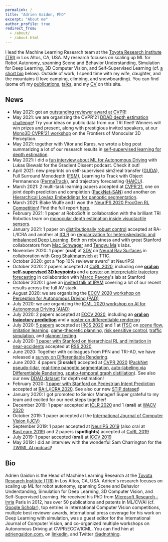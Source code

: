 ```yaml
---
permalink: /
title: "Adrien Gaidon, PhD"
excerpt: "About me"
author_profile: true
redirect_from:
  - /about/
  - /about.html
---
```


I lead the Machine Learning Research team at the [Toyota Research Institute (TRI)](https://www.tri.global/) in Los Altos, CA, USA. My research focuses on scaling up ML for Robot Autonomy, spanning Scene and Behavior Understanding, Simulation for Deep Learning, 3D Computer Vision, and Self-Supervised Learning (cf. [a short bio](#bio) below). Outside of work, I spend time with my wife, daughter, and the mountains (I love camping, climbing, and snowboarding). You can find (some of) my [publications](/publications/), [talks](/talks/), and my [CV](/cv/) on this site.

## News

- May 2021: got an [outstanding reviewer award at CVPR](http://cvpr2021.thecvf.com/node/184)!
- May 2021: we are organizing the CVPR'21 [DDAD depth estimation challenge](https://eval.ai/web/challenges/challenge-page/902/overview)! Try your ideas on public data from our TRI fleet! Winners will win prizes and present, along with prestigious invited speakers, at our [Mono3D CVPR'21 workshop](https://sites.google.com/view/mono3d-workshop/) on the Frontiers of Monocular 3D Perception.
- May 2021: together with Vitor and Rares, we wrote a blog post summarizing a lot of our research results in [self-supervised learning for depth estimation](https://medium.com/toyotaresearch/self-supervised-learning-in-depth-part-1-of-2-74825baaaa04).
- May 2021: I did a [fun interview about ML for Autonomous Driving](https://wandb.ai/wandb_fc/gradient-dissent/reports/TRI-s-Adrien-Gaidon-on-advancing-ML-research-in-autonomous-vehicles--Vmlldzo2MzEzMTE) with Lukas Biewald for the Gradient Dissent podcast. Check it out!
- April 2021: new preprints on self-supervised sim2real transfer ([GUDA](https://arxiv.org/abs/2103.16694)), Full Surround Monodepth ([FSM](https://arxiv.org/abs/2104.00152)), Learning to Track with Object Permanence ([PermaTrack](https://arxiv.org/abs/2103.14258)), and trajectory forecasting ([HAICU](https://arxiv.org/abs/2104.12446)).
- March 2021: 2 multi-task learning papers accepted at [CVPR'21](http://cvpr2021.thecvf.com/), one on joint depth prediction and completion ([PackNet-SAN](https://arxiv.org/abs/2103.16690)) and another on [Hierarchical Lovász Embeddings for panoptic segmentation](https://arxiv.org/abs/2106.04555).
- March 2021: Blake Wulfe and I won the [NeurIPS 2020 ProcGen RL Competition](https://www.aicrowd.com/challenges/neurips-2020-procgen-competition)! Find the full report [here](https://arxiv.org/abs/2103.15332).
- February 2021: 1 paper at RoboSoft in collaboration with the brilliant TRI Robotics team on [monocular depth estimation inside visuotactile sensors](/publication/2021-01-22-Monocular-Depth-SoftBubble).
- January 2021: 1 paper on [distributionally robust control](/publication/2021-01-30-RAT-iLQR) accepted at RA-L/ICRA and another at [ICLR](https://iclr.cc/) on [regularization for heteroskedastic and imbalanced Deep Learning](/publication/2021-01-12-Heteroskedastic-and-Imbalanced-Deep-Learning). Both on robustness and with great Stanford collaborators from [Mac Schwager](https://web.stanford.edu/~schwager/) and [Tengyu Ma](https://ai.stanford.edu/~tengyuma/)'s labs.
- November 2020: 1 paper (**oral**) at [3DV](http://3dv2020.dgcv.nii.ac.jp/) on [Neural Ray Surfaces](/publication/2020-08-15-Neural-Ray-Surfaces) in collaboration with [Greg Shakhnarovich](https://ttic.uchicago.edu/~gregory/) at TTIC.
- October 2020: got a "top 10% reviewer award" at NeurIPS!
- October 2020: 2 papers accepted at [CoRL 2020](https://www.robot-learning.org/), including one **[oral on self-supervised 3D keypoints](/publication/2020-11-16-KP3D-Self-supervised-3D-Kepyoints)** and a [poster on interpretable trajectory forecasting](/publication/2020-11-16-MATS-Trajectory-Forecasting) in collaboration with [Marco Pavone](https://web.stanford.edu/~pavone/)'s lab at Stanford
- October 2020: I gave an [invited talk at IPAM](https://www.youtube.com/watch?v=HltMaglvFKg) covering a lot of our recent results across the full AV stack.
- August 2020: we are organizing the [ECCV 2020 workshop on Perception for Autonomous Driving (PAD)](https://sites.google.com/view/pad2020)
- July 2020: we are organizing the [ICML 2020 workshop on AI for Autonomous Driving (AIAD)](https://sites.google.com/view/aiad2020)
- July 2020: 2 papers accepted at [ECCV 2020](https://eccv2020.eu/), including an **[oral on trajectory prediction](/publication/2020-08-23-Endpoint-Conditioned-Trajectory-Prediction)** and a [poster on differentiable rendering](/publication/2020-08-23-Self-Supervised-Differentiable-Rendering)
- July 2020: [5 papers](/publications/) accepted at [IROS 2020](https://www.iros2020.org/) and 1 at [ITSC](https://www.ieee-itsc2020.org/) on [scene flow](/publication/2020-10-25-End-to-end-Birds-eye-view-Flow), [imitation learning](/publication/2020-10-25-Driving-Through-Ghosts), [game-theoretic planning](/publication/2020-10-25-Game-Theoretic-Planning-Risk-Aware), [risk sensitive control](/publication/2020-10-25-Risk-Sensitive-Control-Trajectron), [traffic simulation](/publication/2020-10-25-Behaviorally-Diverse-Traffic-Simulation-via-RL), and [planner testing](/publication/2020-09-20-Discovering-Avoidable-Planner-Failures).
- July 2020: [1 paper with Stanford on hierarchical RL and imitation in near-accidents](/publication/2020-07-15-Reinforcement-Learning-based-Control-of-Imitative-Policies-for-Near-Accident-Driving) accepted at [RSS 2020](https://roboticsconference.org/)
- June 2020: Together with colleagues from PFN and TRI-AD, we have released a [survey on Differentiable Rendering](/publication/2020-06-22-Differentiable-Rendering-Survey).
- June 2020: 4 papers (**3 orals!**) accepted at [CVPR 2020](http://cvpr2020.thecvf.com/) ([PackNet pseudo-lidar](/publication/2020-06-16-3D-Packing-for-Self-Supervised-Monocular-Depth-Estimation), [real-time panoptic segmentation](/publication/2020-06-16-Real-Time-Panoptic-Segmentation-from-Dense-Detections), [auto-labeling via Differentiable Rendering](/publication/2020-06-16-Autolabeling-3D-Objects-with-Differentiable-Rendering), [spatio-temporal graph distillation](/publication/2020-06-16-Spatio-Temporal-Graph-for-Video-Captioning)). See also our new [DDAD dataset](https://github.com/TRI-ML/DDAD) for depth estimation!
- February 2020: [1 paper with Stanford on Pedestrian Intent Prediction](/publication/2020-05-31-Spatiotemporal-Relationship-Reasoning-for-Pedestrian-Intent-Prediction) accepted at [RA-L](https://www.ieee-ras.org/publications/ra-l)/[ICRA 2020](https://www.icra2020.org/). See also our new [STIP dataset](https://stip.stanford.edu/dataset.html)!
- January 2020: I got promoted to Senior Manager! Super grateful to my team and excited for our next steps together!
- December 2019: 1 paper accepted at [ICLR 2020](https://iclr.cc/virtual/poster_ByxT7TNFvH.html) and 1 (**oral**) at [WACV 2020](http://wacv20.wacv.net/)
- October 2019: 1 paper accepted at the [International Journal of Computer Vision (IJCV)](https://link.springer.com/article/10.1007/s11263-019-01222-z)
- September 2019: 1 paper accepted at [NeurIPS 2019](https://nips.cc/Conferences/2019/Schedule?showEvent=13370) (also oral at [BayLearn 2019](https://www.youtube.com/watch?v=EIF6Sy3ZKYQ&feature=emb_logo)) and 2 papers (**spotlights**) accepted at [CoRL 2019](https://sites.google.com/robot-learning.org/corl2019)
- July 2019: 1 paper accepted (**oral**) at [ICCV 2019](https://conftube.com/video/2ntDYowHbZs?tocitem=134)
- May 2019: I did an interview with the wonderful Sam Charrington for the [TWIML AI podcast](https://twimlai.com/twiml-talk-269-advancing-autonomous-vehicle-development-using-distributed-deep-learning-with-adrien-gaidon/)!


## Bio

Adrien Gaidon is the Head of Machine Learning Research at the [Toyota Research Institute (TRI)](https://www.tri.global/) in Los Altos, CA, USA. Adrien's research focuses on scaling up ML for robot autonomy, spanning Scene and Behavior Understanding, Simulation for Deep Learning, 3D Computer Vision, and Self-Supervised Learning. He received his PhD from [Microsoft Research - Inria](https://www.msr-inria.fr/) Paris in 2012, has over 50 publications and patents in ML/CV/AI (cf. [Google Scholar](https://scholar.google.com/citations?user=2StUgf4AAAAJ&hl=en)), top entries in international Computer Vision competitions, multiple best reviewer awards, international press coverage for his work on Deep Learning with simulation, was a guest editor for the International Journal of Computer Vision, and co-organized multiple workshops on Autonomous Driving at CVPR/ECCV/ICML. You can find him at [adriengaidon.com](https://www.adriengaidon.com), on [linkedin](https://www.linkedin.com/in/adrien-gaidon-63ab2358/), and Twitter [@adnothing](https://twitter.com/adnothing).
